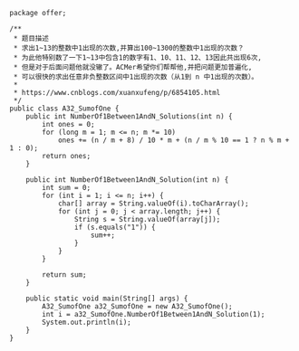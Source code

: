 	package offer;
	
	/**
	 * 题目描述
	 * 求出1~13的整数中1出现的次数,并算出100~1300的整数中1出现的次数？
	 * 为此他特别数了一下1~13中包含1的数字有1、10、11、12、13因此共出现6次,
	 * 但是对于后面问题他就没辙了。ACMer希望你们帮帮他,并把问题更加普遍化,
	 * 可以很快的求出任意非负整数区间中1出现的次数（从1到 n 中1出现的次数）。
	 * 
	 * https://www.cnblogs.com/xuanxufeng/p/6854105.html
	 */
	public class A32_SumofOne {
		public int NumberOf1Between1AndN_Solutions(int n) {
			int ones = 0;
			for (long m = 1; m <= n; m *= 10)
				ones += (n / m + 8) / 10 * m + (n / m % 10 == 1 ? n % m + 1 : 0);
			return ones;
		}
	
		public int NumberOf1Between1AndN_Solution(int n) {
			int sum = 0;
			for (int i = 1; i <= n; i++) {
				char[] array = String.valueOf(i).toCharArray();
				for (int j = 0; j < array.length; j++) {
					String s = String.valueOf(array[j]);
					if (s.equals("1")) {
						sum++;
					}
				}
			}
	
			return sum;
		}
	
		public static void main(String[] args) {
			A32_SumofOne a32_SumofOne = new A32_SumofOne();
			int i = a32_SumofOne.NumberOf1Between1AndN_Solution(1);
			System.out.println(i);
		}
	}
